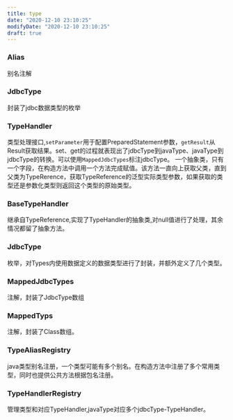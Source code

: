 ```yaml
---
title: type
date: "2020-12-10 23:10:25"
modifyDate: "2020-12-10 23:10:25"
draft: true
---
```

### Alias

别名注解
### JdbcType
封装了jdbc数据类型的枚举
### TypeHandler
类型处理接口,```setParameter```用于配置PreparedStatement参数，```getResult```从Result获取结果。set、get的过程就表现出了jdbcType到javaType、javaType到jdbcType的转换。可以使用```MappedJdbcTypes```标注jdbcType。
一个抽象类，只有一个字段，在构造方法中调用一个方法完成赋值。该方法一直向上获取父类，直到父类为TypeRerence，获取TypeReference的泛型实际类型参数，如果获取的类型还是参数化类型则返回这个类型的原始类型。
### BaseTypeHandler
继承自TypeReference,实现了TypeHandler的抽象类,对null值进行了处理，其余情况都留了抽象方法。
### JdbcType
枚举，对Types内使用数据定义的数据类型进行了封装，并额外定义了几个类型。
### MappedJdbcTypes
注解，封装了JdbcType数组
### MappedTyps
注解，封装了Class数组。
### TypeAliasRegistry
java类型别名注册，一个类型可能有多个别名。在构造方法中注册了多个常用类型，同时也提供公共方法根据包名注册。
### TypeHandlerRegistry
管理类型和对应TypeHandler,javaType对应多个jdbcType-TypeHandler。
